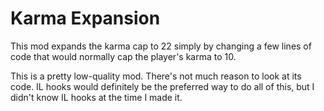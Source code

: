 # Karma Expansion

This mod expands the karma cap to 22 simply by changing a few lines of code that would normally cap the player's karma to 10.

This is a pretty low-quality mod. There's not much reason to look at its code. IL hooks would definitely be the preferred way to do all of this, but I didn't know IL hooks at the time I made it.
